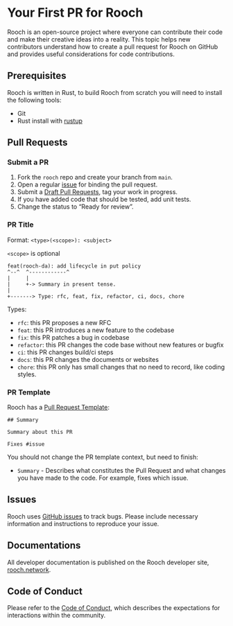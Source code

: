 # Your First PR for Rooch

Rooch is an open-source project where everyone can contribute their code and make their creative ideas into a reality. This topic helps new contributors understand how to create a pull request for Rooch on GitHub and provides useful considerations for code contributions.

## Prerequisites

Rooch is written in Rust, to build Rooch from scratch you will need to install the following tools:

* Git
* Rust install with [rustup](https://rustup.rs/)

## Pull Requests

### Submit a PR

1. Fork the `rooch` repo and create your branch from `main`.
2. Open a regular [issue](https://github.com/rooch-network/rooch/issues/new) for binding the pull request.
3. Submit a [Draft Pull Requests](https://github.blog/2019-02-14-introducing-draft-pull-requests/), tag your work in progress.
4. If you have added code that should be tested, add unit tests.
5. Change the status to “Ready for review”.

### PR Title

Format: `<type>(<scope>): <subject>`

`<scope>` is optional

```
feat(rooch-da): add lifecycle in put policy
^--^  ^------------^
|     |
|     +-> Summary in present tense.
|
+-------> Type: rfc, feat, fix, refactor, ci, docs, chore
```

Types:

* `rfc`: this PR proposes a new RFC
* `feat`: this PR introduces a new feature to the codebase
* `fix`: this PR patches a bug in codebase
* `refactor`: this PR changes the code base without new features or bugfix
* `ci`: this PR changes build/ci steps
* `docs`: this PR changes the documents or websites
* `chore`: this PR only has small changes that no need to record, like coding styles.

### PR Template

Rooch has a [Pull Request Template](.github/PULL_REQUEST_TEMPLATE.md):

```
## Summary

Summary about this PR

Fixes #issue
```

You should not change the PR template context, but need to finish:

* `Summary` - Describes what constitutes the Pull Request and what changes you have made to the code. For example, fixes which issue.

## Issues

Rooch uses [GitHub issues](https://github.com/rooch-network/rooch/issues) to track bugs. Please include necessary information and instructions to reproduce your issue.

## Documentations

All developer documentation is published on the Rooch developer site, [rooch.network](https://rooch.network/docs/introduction).

## Code of Conduct

Please refer to the [Code of Conduct](CODE_OF_CONDUCT.md), which describes the expectations for interactions within the community.
